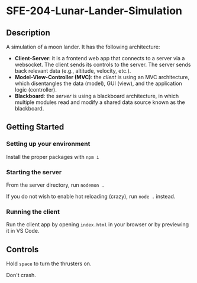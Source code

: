 # SFE-204-Lunar-Lander-Simulation

## Description

A simulation of a moon lander. It has the following architecture:

* **Client-Server**: it is a frontend web app that connects to a
server via a websocket. The client sends its controls to the server.
The server sends back relevant data (e.g., altitude, velocity, etc.).
* **Model-View-Controller (MVC)**: the *client* is using an MVC
architecture, which disentangles the data (model), GUI (view), and
the application logic (controller).
* **Blackboard**: the *server* is using a blackboard architecture, in
which multiple modules read and modify a shared data source known as
the blackboard.

## Getting Started
### Setting up your environment
Install the proper packages with `npm i`

### Starting the server
From the server directory, run `nodemon .`

If you do not wish to enable hot reloading (crazy), run `node .` instead.

### Running the client
Run the client app by opening `index.html` in your browser or
by previewing it in VS Code.

## Controls

Hold `space` to turn the thrusters on.

Don't crash.